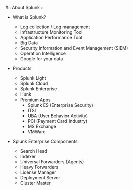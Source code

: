 #:: About Splunk ::

- What is Splunk?
	- Log collection / Log management
	- Infrastructure Monitoring Tool
	- Application Performance Tool
	- Big Data
	- Security Information and Event Management (SIEM)
	- Operation Intelligence
	- Google for your data

- Products:
	- Splunk Light
	- Splunk Cloud
	- Splunk Enterprise
	- Hunk
	- Premium Apps
		- Splunk ES (Enterprise Security)
		- ITSI
		- UBA (User Behavior Activity)
		- PCI (Payment Card Industry)
		- MS Exchange
		- VMWare

- Splunk Enterprise Components
	- Search Head
	- Indexer
	- Universal Forwarders (Agents)
	- Heavy Forwarders
	- License Manager
	- Deployment Server
	- Cluster Master